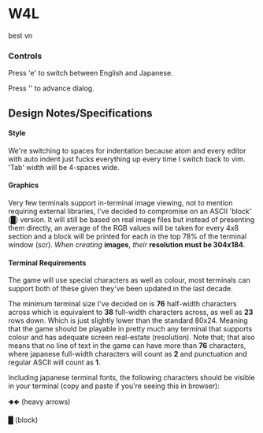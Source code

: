 # W4L
best vn


### Controls
Press 'e' to switch between English and Japanese.

Press '<space>' to advance dialog.


## Design Notes/Specifications
#### Style
We're switching to spaces for indentation because atom and every
editor with auto indent just fucks everything up every time I switch back
to vim. 'Tab' width will be 4-spaces wide.


#### Graphics
Very few terminals support in-terminal image viewing, not to mention
requiring external libraries, I've decided to compromise on an ASCII
'block' (█) version. It will still be based on real image files but
instead of presenting them directly, an average of the RGB values
will be taken for every 4x8 section and a block will be printed for each
in the top 78% of the terminal window (scr). *When creating* **images**,
*their* **resolution must be 304x184**.


#### Terminal Requirements
The game will use special characters as well as colour, most terminals can
support both of these given they've been updated in the last decade.

The minimum terminal size I've decided on is **76** half-width characters
across which is equivalent to **38** full-width characters across, as well as
**23** rows down. Which is just slightly lower than the standard 80x24. Meaning
that the game should be playable in pretty much any terminal that supports
colour and has adequate screen real-estate (resolution). Note that; that also
means that no line of text in the game can have more than **76** characters,
where japanese full-width characters will count as **2** and punctuation and
regular ASCII will count as **1**.

Including japanese terminal fonts, the following characters should be visible in
your terminal (copy and paste if you're seeing this in browser):

🢂🢀 (heavy arrows)

█ (block)

